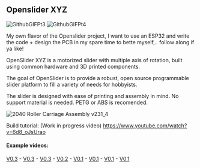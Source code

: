 ## Openslider XYZ
![GithubGIFPt3](https://user-images.githubusercontent.com/45019189/82838573-02ad6f80-9ea3-11ea-948f-28d909c240e9.gif) ![GithubGIFPt4](https://user-images.githubusercontent.com/45019189/82838984-51a7d480-9ea4-11ea-8838-1f60a102015d.gif)

My own flavor of the Openslider project, I want to use an ESP32 and write the code + design the PCB in my spare time to bette myself,.. follow along if ya like!


OpenSlider XYZ is a motorized slider with multiple axis of rotation, built using common hardware and 3D printed components.

The goal of OpenSlider is to provide a robust, open source programmable slider platform to fill a variety of needs for hobbyists.

The slider is designed with ease of printing and assembly in mind. No support material is needed. PETG or ABS is recomended.

![2040 Roller Carriage Assembly v231_4](https://user-images.githubusercontent.com/45019189/82782271-5633a500-9e32-11ea-8445-bd254e66c91a.gif)

Build tutorial: (Work in progress video)
https://www.youtube.com/watch?v=6d8_oJsUrao 

#### Example videos:

[V0.3](https://www.instagram.com/p/CFU9hZHjh4D/) - [V0.3](https://www.instagram.com/p/CBXKDw_DIsY/) - [V0.3](https://www.instagram.com/p/CBQC0gHDRkP/) - [V0.2](https://www.instagram.com/p/Bsbb4AUHvLy/) - [V0.1](https://www.instagram.com/p/BqFpmRJnVI0/) - [V0.1](https://www.instagram.com/p/BqFVQTXnpN9/) - [V0.1](https://www.instagram.com/p/BqJI3UbnU7M/) - [V0.1](https://www.instagram.com/p/Bp2GQGXHDDo/)
